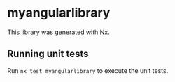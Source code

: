 # myangularlibrary

This library was generated with [Nx](https://nx.dev).

## Running unit tests

Run `nx test myangularlibrary` to execute the unit tests.
